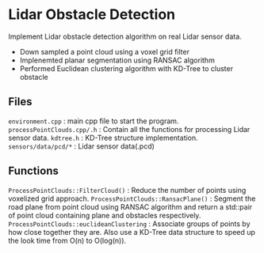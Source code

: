 # Lidar Obstacle Detection

Implement Lidar obstacle detection algorithm on real Lidar sensor data.

- Down sampled a point cloud using a voxel grid filter
- Implenemted planar segmentation using RANSAC algorithm
- Performed Euclidean clustering algorithm with KD-Tree to cluster obstacle

## Files

```environment.cpp``` : main cpp file to start the program.
```processPointClouds.cpp/.h``` : Contain all the functions for processing Lidar sensor data.
```kdtree.h``` : KD-Tree structure implementation.
```sensors/data/pcd/*``` : Lidar sensor data(.pcd)

## Functions

```ProcessPointClouds::FilterCloud()``` : Reduce the number of points using voxelized grid approach.
```ProcessPointClouds::RansacPlane()``` : Segment the road plane from point cloud using RANSAC algorithm and return a std::pair of point cloud containing plane and obstacles respectively.
```ProcessPointClouds::euclideanClustering``` : Associate groups of points by how close together they are. Also use a KD-Tree data structure to speed up the look time from O(n) to O(log(n)).
